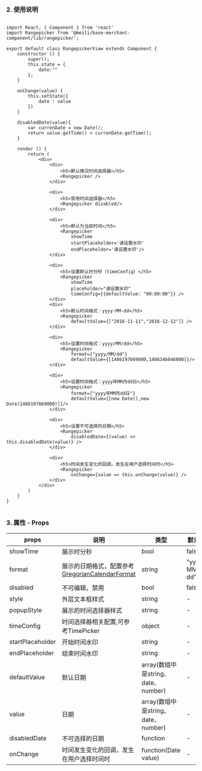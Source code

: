 ### 2. 使用说明

```

import React, { Component } from 'react'
import Rangepicker from '@meili/base-merchant-component/lib/rangepicker';
	
export default class RangepickerView extends Component {
	constructor () {
		super();
		this.state = {
			date:""
		};
	}
	
	onChange(value) {
		this.setState({
			date : value
		})
	}

	disabledDate(value){
		var currenDate = new Date();
		return value.getTime() > currenDate.getTime();
	}

	render () {
		return (
			<div>
				<div>
					<h5>默认情况时间选择器</h5>
					<Rangepicker />
				</div>

				<div>
					<h5>禁用时间选择器</h5>
					<Rangepicker disabled/>
				</div>
				
				<div>
					<h5>默认为当前时间</h5>
					<Rangepicker 
						showTime
						startPlaceholder='请设置水印'
						endPlaceholder='请设置水印'/>
				</div>

				<div>
					<h5>设置默认时分秒（timeConfig）</h5>
					<Rangepicker
						showTime
						placeholder="请设置水印" 
						timeConfig={{defaultValue: "00:00:00"}} />
				</div>
				<div>
					<h5>默认时间格式：yyyy-MM-dd</h5>
					<Rangepicker 
						defaultValue={["2016-11-11","2016-12-12"]} />
				</div>

				<div>
					<h5>设置时间格式：yyyy/MM/dd</h5>
					<Rangepicker 
						format={"yyyy/MM/dd"}
						defaultValue={[1486197669000,1486346046000]}/>
				</div>

				<div>
					<h5>设置时间格式：yyyy年MM月dd日</h5>
					<Rangepicker 
						format={"yyyy年MM月dd日"}
						defaultValue={[new Date(),new Date(1486197669000)]}/>
				</div>
			
				<div>
					<h5>设置不可选择的日期</h5>
					<Rangepicker
						disabledDate={(value) => this.disabledDate(value)} />
				</div>

				<div>
					<h5>时间发生变化的回调，发生在用户选择时间时</h5>
					<Rangepicker 
						onChange={value => this.onChange(value)} />
				</div>
			</div>
		)
	}
}
	
```

### 3. 属性 - Props

| props        | 说明           | 类型         |   默认值       |
| ------------ | ------------- | ------------ | ------------  |
| showTime        | 展示时分秒          | bool | false         |
| format        | 展示的日期格式，配置参考[GregorianCalendarFormat](https://github.com/yiminghe/gregorian-calendar-format)   | string	 | "yyyy-MM-dd"         |
| disabled        | 不可编辑，禁用          |  bool	 | false        |
| style        |  外层文本框样式           | string  | -         |
| popupStyle        | 展示的时间选择器样式           | string  | -   |
| timeConfig   | 时间选择器相关配置,可参考TimePicker   | object	 | -  |
| startPlaceholder   | 开始时间水印   | string	 | -  |
| endPlaceholder   | 结束时间水印   | string	 | -  |
| defaultValue        | 默认日期	           | array(数组中是string、date、number)	 | - |
| value        |  日期           | array(数组中是string、date、number)	 | -      |
| disabledDate        | 不可选择的日期           | function	 | -         |
| onChange  | 时间发生变化的回调，发生在用户选择时间时   | function(Date value)	 | -  |










